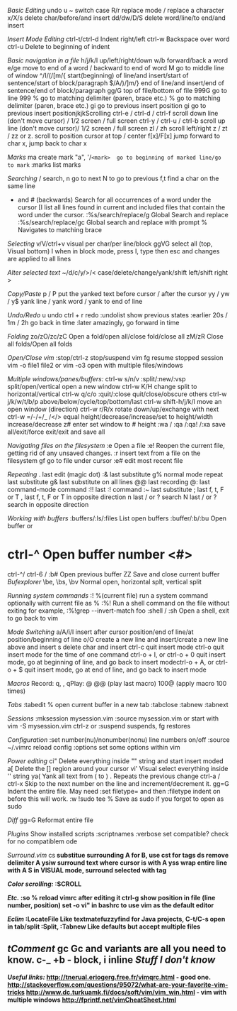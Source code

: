 *Basic Editing*
undo           u
~              switch case
R/r            replace mode / replace a character
x/X/s          delete char/before/and insert
dd/dw/D/S      delete word/line/to end/and insert

*Insert Mode Editing*
ctrl-t/ctrl-d  Indent right/left
ctrl-w         Backspace over word
ctrl-u         Delete to beginning of indent

*Basic navigation in a file*
h/j/k/l          up/left/right/down
w/b              forward/back a word
e/ge             move to end of a word / backward to end of word
M                go to middle line of window
^/I/(/[m/{       start(beginning) of line/and insert/start of sentence/start of block/paragraph
$/A/)/]m/}       end of line/and insert/end of sentence/end of block/paragraph
gg/G             top of file/bottom of file
999G             go to line 999
%                go to matching delimiter (paren, brace etc.)
%                go to matching delimiter (paren, brace etc.)
gi               go to previous insert position
gi               go to previous insert positionjkjkScrolling
ctrl-e / ctrl-d / ctrl-f    scroll down line (don't move cursor) / 1/2 screen / full screen
ctrl-y / ctrl-u / ctrl-b    scroll up line (don't move cursor)/ 1/2 screen / full screen
zl / zh                     scroll left/right
z<CR> / zt  / zz or z.      scroll to position cursor at top / center
f[x]/F[x]                   jump forward to char x, jump back to char x

*Marks*
ma               create mark "a", '/` <mark>  go to beginning of marked line/go to mark `
:marks           list marks

*Searching*
/                       search, n go to next N to go to previous
f,t                     find a char on the same line
* and # (backwards)     Search for all occurrences of a word under the cursor
[I                      list all lines found in current and included files that contain the word under the cursor.
:%s/search/replace/g    Global Search and replace
:%s/search/replace/gc   Global search and replace with prompt
%                       Navigates to matching brace

*Selecting*
v/V/ctrl+v          visual per char/per line/block
ggVG                select all (top, Visual bottom)
I                   when in block mode, press I, type then esc and changes are applied to all lines

*Alter selected text*
~/d/c/y/>/<         case/delete/change/yank/shift left/shift right      >

*Copy/Paste*
p / P             put the yanked text before cursor / after the cursor
yy / yw / y$      yank line / yank word / yank to end of line


*Undo/Redo*
u                                       undo
ctrl + r                                redo
:undolist                               show previous states
:earlier 20s / 1m / 2h                  go back in time
:later                                  amazingly, go forward in time

*Folding*
zo/zO/zc/zC                         Open a fold/open all/close fold/close all
zM/zR                               Close all folds/Open all folds

*Open/Close vim*
:stop/ctrl-z                         stop/suspend vim
fg                                   resume stopped session
vim -o file1 file2 or vim -o3        open with multiple files/windows

*Multiple windows/panes/buffers:*
ctrl-w s/n/v     :split/:new/:vsp      split/open/vertical open a new window
ctrl-w K/H                             change split to horizontal/vertical
ctrl-w q/c/o   :quit/:close            quit/close/obscure others
ctrl-w j/k/w/t/b/p                     above/below/cycle/top/bottom/last
ctrl-w shift-h/j/k/l                   move an open window  (direction)
ctrl-w r/R/x                           rotate down/up/exchange with next
ctrl-w =/-/+/\_ /</>                    equal height/decrease/increase/set to height/width increase/decrease
z# enter                               set window to # height
:wa / :qa /:qa! /:xa                   save all/exit/force exit/exit and save all

*Navigating files on the filesystem*
:e <filename>          Open a file
:e!                    Reopen the current file, getting rid of any unsaved changes.
:r <filename>          insert text from a file on the filesystem
gf                     go to file under cursor
:e#                    edit most recent file

*Repeating*
.      last edit (magic dot)
:&     last substitute
g%     normal mode repeat last substitute
g&     last substitute on all lines
@@     last recording
@:     last command-mode command
:!!    last :! command
:~     last substitute
;      last f, t, F or T
,      last f, t, F or T in opposite direction
n      last / or ? search
N      last / or ? search in opposite direction

*Working with buffers*
:buffers/:ls/:files          List open buffers
:buffer/:b/:bu <name>        Open buffer <name> or <number>
# ctrl-^                     Open buffer number <#>
ctrl-^/ ctrl-6 / :b#         Open previous buffer
ZZ                           Save and close current buffer
*Bufexplorer*
\be, \bs, \bv                Normal open, horizontal splt, vertical split

*Running system commands*
:! <command> %(current file)     run a system command optionally with current file as %
:%!<command>                     Run a shell command on the file without exiting for example, :%!grep --invert-match foo
:shell / :sh                     Open a shell, exit to go back to vim


*Mode Switching*
a/A/i/I       insert after cursor position/end of line/at position/beginning of line
o/O           create a new line and insert/create a new line above and insert
s             delete char and insert
ctrl-c        quit insert mode
ctrl-o        quit insert mode for the time of one command
ctrl-o + I, or ctrl-o + 0    quit insert mode, go at beginning of line, and go back to insert modectrl-o + A, or ctrl-o + $    quit insert mode, go at end of line, and go back to insert mode

*Macros*
Record: q<some key>, <edit one line and move to the next>, qPlay: @<some key>
@@ (play last macro)
100@<some key> (apply macro 100 times)

*Tabs*
:tabedit %    open current buffer in a new tab
:tabclose
:tabnew
:tabnext

*Sessions*
:mksession mysession.vim
:source mysession.vim or start with vim -S mysession.vim
ctrl-z or :suspend suspends, fg restores

*Configuration*
:set number(nu)/nonumber(nonu)                   line numbers on/off
:source ~/.vimrc                                 reload config
:options                                         set some options within vim

*Power editing*
ci"               Delete everything inside "" string and start insert moded
a[                Delete the [] region around your cursor
vi'               Visual select everything inside '' string
ya(               Yank all text from ( to )
.                 Repeats the previous change
ctrl-a / ctrl-x   Skip to the next number on the line and increment/decrement it.
gg=G              Indent the entire file. May need :set filetype=<whatever> and then :filetype indent on before this will work.
:w !sudo tee %    Save as sudo if you forgot to open as sudo

*Diff*
gg=G             Reformat entire file

*Plugins*
Show installed scripts    :scriptnames
:verbose set compatible?  check for no compatiblem ode

*Surround.vim*
cs<A><B>          substitue surrounding A for B, use cst for tags
ds<A>             remove delimiter A
ysiw<A>           surround text where cursor is with A
yss<A>            wrap entire line with A
S<tag>            in VISUAL mode, surround selected with tag

*Color scrolling:*
:SCROLL

*Etc.*
:so %              reload vimrc after editing it
ctrl-g             show position in file (line number, position)
set -o vi"         in bashrc to use vim as the default editor

*Eclim*
:LocateFile        Like textmatefuzzyfind for Java projects, C-t/C-s open in tab/split
:Split, :Tabnew    Like defaults but accept multiple files

*tComment*
gc                 Gc and variants are all you need to know.
c-_                +b - block, i inline
*Stuff I don't know*
--


*Useful links:*
http://tnerual.eriogerg.free.fr/vimqrc.html - good one.
http://stackoverflow.com/questions/95072/what-are-your-favorite-vim-tricks
http://www.dc.turkuamk.fi/docs/soft/vim/vim_win.html - vim with multiple windows
http://fprintf.net/vimCheatSheet.html


